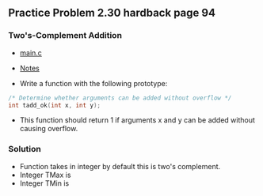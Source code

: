 ## Practice Problem 2.30 hardback page 94

### Two's-Complement Addition

- [main.c](./code/problem2dot30/)

- [Notes](../misc.md#twos-complement-addition)

- Write a function with the following prototype:

```c
/* Determine whether arguments can be added without overflow */
int tadd_ok(int x, int y);
```

- This function should return 1 if arguments x and y can be added without causing overflow.


### Solution

- Function takes in integer by default this is two's complement.
- Integer TMax is 
- Integer TMin is
